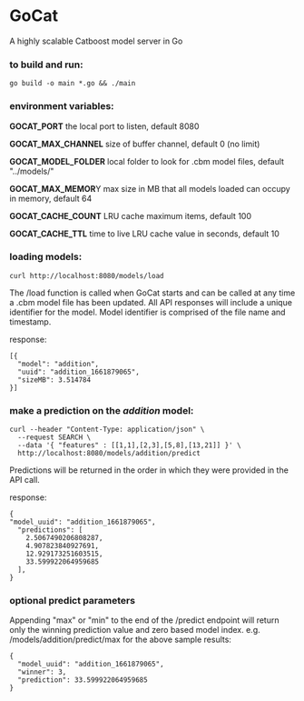 # GoCat
A highly scalable Catboost model server in Go

### to build and run: 
```
go build -o main *.go && ./main
```

### environment variables:

**GOCAT_PORT** the local port to listen, default 8080

**GOCAT_MAX_CHANNEL** size of buffer channel, default 0 (no limit)

**GOCAT_MODEL_FOLDER** local folder to look for .cbm model files, default "../models/"

**GOCAT_MAX_MEMOR**Y max size in MB that all models loaded can occupy in memory, default 64

**GOCAT_CACHE_COUNT** LRU cache maximum items, default 100

**GOCAT_CACHE_TTL** time to live LRU cache value in seconds, default 10

### loading models:
```
curl http://localhost:8080/models/load
```
The /load function is called when GoCat starts and can be called at any time a .cbm model file has been updated. All API responses will include a unique identifier for the model. Model identifier is comprised of the file name and timestamp.

response:
```
[{
  "model": "addition",
  "uuid": "addition_1661879065",
  "sizeMB": 3.514784
}]
```

### make a prediction on the *addition* model:
```
curl --header "Content-Type: application/json" \
  --request SEARCH \
  --data '{ "features" : [[1,1],[2,3],[5,8],[13,21]] }' \
  http://localhost:8080/models/addition/predict
```
Predictions will be returned in the order in which they were provided in the API call.

response:
```
{
"model_uuid": "addition_1661879065",
  "predictions": [
    2.5067490206808287,
    4.907823840927691,
    12.929173251603515,
    33.599922064959685
  ],
}
```

### optional predict parameters
Appending "max" or "min" to the end of the /predict endpoint will return only the winning prediction value and zero based model index. e.g. /models/addition/predict/max for the above sample results:
```
{
  "model_uuid": "addition_1661879065",
  "winner": 3,
  "prediction": 33.599922064959685
}
```
